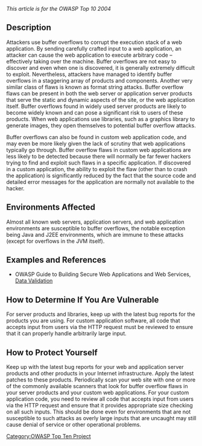 *This article is for the OWASP Top 10 2004*

## Description

Attackers use buffer overflows to corrupt the execution stack of a web
application. By sending carefully crafted input to a web application, an
attacker can cause the web application to execute arbitrary code –
effectively taking over the machine. Buffer overflows are not easy to
discover and even when one is discovered, it is generally extremely
difficult to exploit. Nevertheless, attackers have managed to identify
buffer overflows in a staggering array of products and components.
Another very similar class of flaws is known as format string attacks.
Buffer overflow flaws can be present in both the web server or
application server products that serve the static and dynamic aspects of
the site, or the web application itself. Buffer overflows found in
widely used server products are likely to become widely known and can
pose a significant risk to users of these products. When web
applications use libraries, such as a graphics library to generate
images, they open themselves to potential buffer overflow attacks.

Buffer overflows can also be found in custom web application code, and
may even be more likely given the lack of scrutiny that web applications
typically go through. Buffer overflow flaws in custom web applications
are less likely to be detected because there will normally be far fewer
hackers trying to find and exploit such flaws in a specific application.
If discovered in a custom application, the ability to exploit the flaw
(other than to crash the application) is significantly reduced by the
fact that the source code and detailed error messages for the
application are normally not available to the hacker.

## Environments Affected

Almost all known web servers, application servers, and web application
environments are susceptible to buffer overflows, the notable exception
being Java and J2EE environments, which are immune to these attacks
(except for overflows in the JVM itself).

## Examples and References

  - OWASP Guide to Building Secure Web Applications and Web Services,
    [Data Validation](Data_Validation "wikilink")

## How to Determine If You Are Vulnerable

For server products and libraries, keep up with the latest bug reports
for the products you are using. For custom application software, all
code that accepts input from users via the HTTP request must be reviewed
to ensure that it can properly handle arbitrarily large input.

## How to Protect Yourself

Keep up with the latest bug reports for your web and application server
products and other products in your Internet infrastructure. Apply the
latest patches to these products. Periodically scan your web site with
one or more of the commonly available scanners that look for buffer
overflow flaws in your server products and your custom web applications.
For your custom application code, you need to review all code that
accepts input from users via the HTTP request and ensure that it
provides appropriate size checking on all such inputs. This should be
done even for environments that are not susceptible to such attacks as
overly large inputs that are uncaught may still cause denial of service
or other operational problems.

[Category:OWASP Top Ten
Project](Category:OWASP_Top_Ten_Project "wikilink")